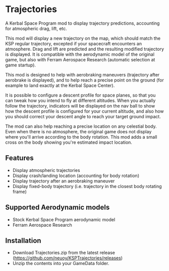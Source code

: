 Trajectories
============

A Kerbal Space Program mod to display trajectory predictions, accounting for atmospheric drag, lift, etc.

This mod will display a new trajectory on the map, which should match the KSP regular trajectory, excepted if your spacecraft encounters an atmosphere. Drag and lift are predicted and the resulting modified trajectory is displayed. It is compatible with the aerodynamic model of the original game, but also with Ferram Aerospace Research (automatic selection at game startup).

This mod is designed to help with aerobraking maneuvers (trajectory after aerobrake is displayed), and to help reach a precise point on the ground (for example to land exactly at the Kerbal Space Center).

It is possible to configure a descent profile for space planes, so that you can tweak how you intend to fly at different altitudes. When you actually follow the trajectory, indicators will be displayed on the nav ball to show how the descent profile is configured for your current altitude, and also how you should correct your descent angle to reach your target ground impact.

The mod can also help reaching a precise location on any celestial body. Even when there is no atmosphere, the original game does not display where you'll arrive according to the body rotation. This mod adds a small cross on the body showing you're estimated impact location.

Features
--------

- Display atmospheric trajectories
- Display crash/landing location (accounting for body rotation)
- Display trajectory after an aerobraking maneuver
- Display fixed-body trajectory (i.e. trajectory in the closest body rotating frame)

Supported Aerodynamic models
----------------------------

- Stock Kerbal Space Program aerodynamic model
- Ferram Aerospace Research

Installation
------------

- Download Trajectories.zip from the latest release (https://github.com/neuoy/KSPTrajectories/releases)
- Unzip the contents into your GameData folder.
